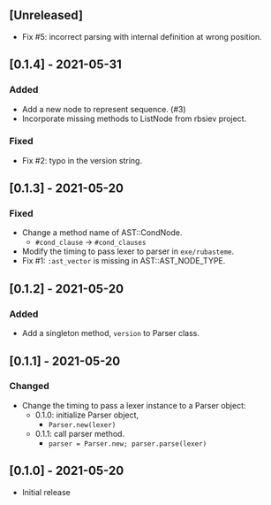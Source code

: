 ## [Unreleased]
- Fix #5: incorrect parsing with internal definition at wrong
  position.

## [0.1.4] - 2021-05-31
### Added
- Add a new node to represent sequence. (#3)
- Incorporate missing methods to ListNode from rbsiev project.

### Fixed
- Fix #2: typo in the version string.

## [0.1.3] - 2021-05-20
### Fixed
- Change a method name of AST::CondNode.
  - `#cond_clause` -> `#cond_clauses`
- Modify the timing to pass lexer to parser in `exe/rubasteme`.
- Fix #1: `:ast_vector` is missing in AST::AST_NODE_TYPE.

## [0.1.2] - 2021-05-20
### Added
- Add a singleton method, `version` to Parser class.

## [0.1.1] - 2021-05-20
### Changed
- Change the timing to pass a lexer instance to a Parser object:
  - 0.1.0: initialize Parser object,
    - `Parser.new(lexer)`
  - 0.1.1: call parser method.
    - `parser = Parser.new; parser.parse(lexer)`

## [0.1.0] - 2021-05-20
- Initial release
